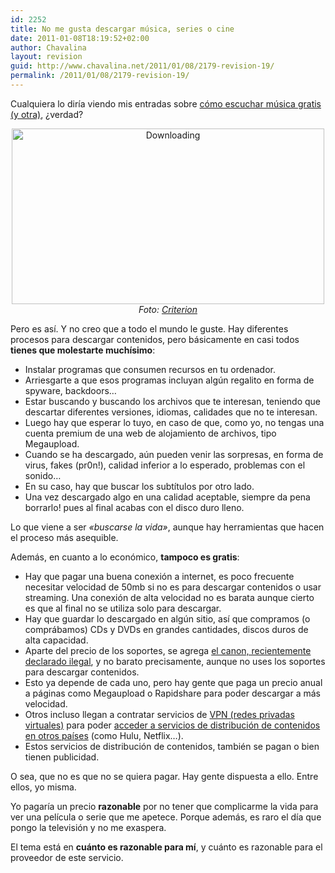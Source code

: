 ```yaml
---
id: 2252
title: No me gusta descargar música, series o cine
date: 2011-01-08T18:19:52+02:00
author: Chavalina
layout: revision
guid: http://www.chavalina.net/2011/01/08/2179-revision-19/
permalink: /2011/01/08/2179-revision-19/
---
```

Cualquiera lo diría viendo mis entradas sobre <a href="http://www.chavalina.net/2009/01/19/escuchar-musica-gratis-mola-iii-spotify-esa-maravilla/" target="_self">cómo escuchar música gratis</a> [(y otra)](http://www.chavalina.net/2006/10/20/post-748/), ¿verdad?

<p style="text-align: center;">
  <a title="Downloading por Criterion, en Flickr" href="http://www.flickr.com/photos/criterion/2975658532/"><img class="aligncenter" src="http://farm4.static.flickr.com/3033/2975658532_406e803838.jpg" alt="Downloading" width="500" height="281" /></a><br /> <cite>Foto: <a href="http://www.flickr.com/photos/criterion/2975658532/">Criterion</a></cite>
</p>

Pero es así. Y no creo que a todo el mundo le guste. Hay diferentes procesos para descargar contenidos, pero básicamente en casi todos **tienes que molestarte muchísimo**:

  * Instalar programas que consumen recursos en tu ordenador.
  * Arriesgarte a que esos programas incluyan algún regalito en forma de spyware, backdoors…
  * Estar buscando y buscando los archivos que te interesan, teniendo que descartar diferentes versiones, idiomas, calidades que no te interesan.
  * Luego hay que esperar lo tuyo, en caso de que, como yo, no tengas una cuenta premium de una web de alojamiento de archivos, tipo Megaupload.
  * Cuando se ha descargado, aún pueden venir las sorpresas, en forma de virus, fakes (pr0n!), calidad inferior a lo esperado, problemas con el sonido…
  * En su caso, hay que buscar los subtítulos por otro lado.
  * Una vez descargado algo en una calidad aceptable, siempre da pena borrarlo! pues al final acabas con el disco duro lleno.

Lo que viene a ser _«buscarse la vida»_, aunque hay herramientas que hacen el proceso más asequible.

Además, en cuanto a lo económico, **tampoco es gratis**:

  * Hay que pagar una buena conexión a internet, es poco frecuente necesitar velocidad de 50mb si no es para descargar contenidos o usar streaming. Una conexión de alta velocidad no es barata aunque cierto es que al final no se utiliza solo para descargar.
  * Hay que guardar lo descargado en algún sitio, así que compramos (o comprábamos) CDs y DVDs en grandes cantidades, discos duros de alta capacidad.
  * Aparte del precio de los soportes, se agrega <a href="http://www.rtve.es/noticias/20101021/tribunal-ue-declara-ilegal-canon-digital-aplicado-espana/363681.shtml" target="_blank">el canon, recientemente declarado ilegal</a>, y no barato precisamente, aunque no uses los soportes para descargar contenidos.
  * Esto ya depende de cada uno, pero hay gente que paga un precio anual a páginas como Megaupload o Rapidshare para poder descargar a más velocidad.
  * Otros incluso llegan a contratar servicios de <a href="http://www.anexom.es/tecnologia/mi-conexion/vpn-%C2%BFque-es-y-para-que-sirve/" target="_blank">VPN (redes privadas virtuales)</a> para poder <a href="http://walhez.com/2009/12/guia-definitiva-para-tener-hulu-netflix-spotify-y-vevo-fuera-de-eua/" target="_blank">acceder a servicios de distribución de contenidos en otros países</a> (como Hulu, Netflix…).
  * Estos servicios de distribución de contenidos, también se pagan o bien tienen publicidad.

O sea, que no es que no se quiera pagar. Hay gente dispuesta a ello. Entre ellos, yo misma.

Yo pagaría un precio **razonable** por no tener que complicarme la vida para ver una película o serie que me apetece. Porque además, es raro el día que pongo la televisión y no me exaspera.

El tema está en **cuánto es razonable para mí**, y cuánto es razonable para el proveedor de este servicio.